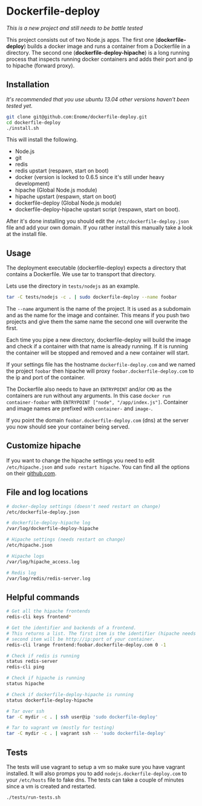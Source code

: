 # Dockerfile-deploy

*This is a new project and still needs to be battle tested*

This project consists out of two Node.js apps. The first one (**dockerfile-deploy**) builds a docker image and runs a  container from a Dockerfile in a directory. The second one (**dockerfile-deploy-hipache**) is a long running process that inspects running docker containers and adds their port and ip to hipache (forward proxy).

## Installation

*It's recommended that you use ubuntu 13.04 other versions haven't been tested yet.*

```sh
git clone git@github.com:Enome/dockerfile-deploy.git
cd dockerfile-deploy
./install.sh
```

This will install the following.

- Node.js
- git
- redis
- redis upstart (respawn, start on boot)
- docker (version is locked to 0.6.5 since it's still under heavy development)
- hipache (Global Node.js module)
- hipache upstart (respawn, start on boot)
- dockerfile-deploy (Global Node.js module)
- dockerfile-deploy-hipache upstart script (respawn, start on boot).

After it's done installing you should edit the `/etc/dockerfile-deploy.json` file and add your own domain. If you rather install this manually take a look at the install file.

## Usage

The deployment executable (dockerfile-deploy) expects a directory that contains a Dockerfile. We use tar to transport that directory.

Lets use the directory in `tests/nodejs` as an example.

```sh
tar -C tests/nodejs -c . | sudo dockerfile-deploy --name foobar
```

The `--name` argument is the name of the project. It is used as a subdomain and as the name for the image and container. This means if you push two projects and give them the same name the second one will overwrite the first.

Each time you pipe a new directory, dockerfile-deploy will build the image and check if a container with that name is already running. If it is running the container will be stopped and removed and a new container will start.

If your settings file has the hostname `dockerfile-deploy.com` and we named the project `foobar` then hipache will proxy `foobar.dockerfile-deploy.com` to the ip and port of the container. 

The Dockerfile also needs to have an `ENTRYPOINT` and/or `CMD` as the containers are run without any arguments. In this case `docker run container-foobar` with `ENTRYPOINT ["node", "/app/index.js"]`. Container and image names are prefixed with `container-` and `image-`.

If you point the domain `foobar.dockerfile-deploy.com` (dns) at the server you now should see your container being served.

## Customize hipache

If you want to change the hipache settings you need to edit `/etc/hipache.json` and `sudo restart hipache`. You can find all the options on their [github.com](https://github.com/dotcloud/hipache).

## File and log locations

```sh
# docker-deploy settings (doesn't need restart on change)
/etc/dockerfile-deploy.json

# dockerfile-deploy-hipache log
/var/log/dockerfile-deploy-hipache

# Hipache settings (needs restart on change)
/etc/hipache.json 

# Hipache logs
/var/log/hipache_access.log

# Redis log
/var/log/redis/redis-server.log
```

## Helpful commands

```sh
# Get all the hipache frontends
redis-cli keys frontend*

# Get the identifier and backends of a frontend.
# This returns a list. The first item is the identifier (hipache needs this) 
# second item will be http://ip:port of your container.
redis-cli lrange frontend:foobar.dockerfile-deploy.com 0 -1

# Check if redis is running
status redis-server
redis-cli ping

# Check if hipache is running
status hipache

# Check if dockerfile-deploy-hipache is running
status dockerfile-deploy-hipache

# Tar over ssh
tar -C mydir -c . | ssh user@ip 'sudo dockerfile-deploy'

# Tar to vagrant vm (mostly for testing)
tar -C mydir -c . | vagrant ssh -- 'sudo dockerfile-deploy'
```

## Tests

The tests will use vagrant to setup a vm so make sure you have vagrant installed. It will also promps you to add `nodejs.dockerfile-deploy.com` to your `/etc/hosts` file to fake dns. The tests can take a couple of minutes since a vm is created and restarted.

```sh
./tests/run-tests.sh
```
